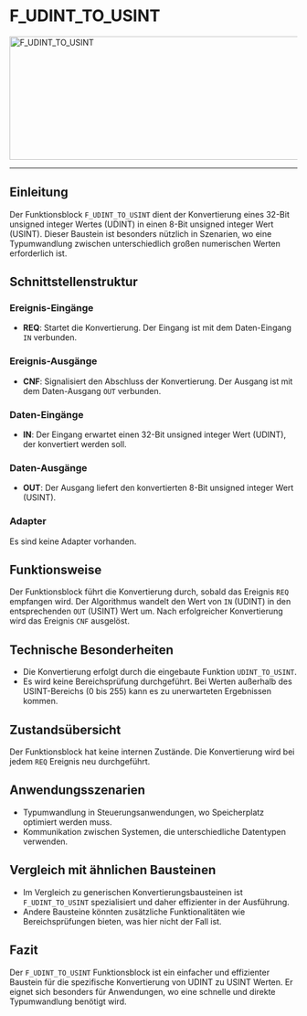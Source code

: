 # F_UDINT_TO_USINT

<img width="1470" height="216" alt="F_UDINT_TO_USINT" src="https://github.com/user-attachments/assets/1e0f089e-de96-4e75-91cb-739ff8cf6842" />

* * * * * * * * * *
## Einleitung
Der Funktionsblock `F_UDINT_TO_USINT` dient der Konvertierung eines 32-Bit unsigned integer Wertes (UDINT) in einen 8-Bit unsigned integer Wert (USINT). Dieser Baustein ist besonders nützlich in Szenarien, wo eine Typumwandlung zwischen unterschiedlich großen numerischen Werten erforderlich ist.

## Schnittstellenstruktur

### **Ereignis-Eingänge**
- **REQ**: Startet die Konvertierung. Der Eingang ist mit dem Daten-Eingang `IN` verbunden.

### **Ereignis-Ausgänge**
- **CNF**: Signalisiert den Abschluss der Konvertierung. Der Ausgang ist mit dem Daten-Ausgang `OUT` verbunden.

### **Daten-Eingänge**
- **IN**: Der Eingang erwartet einen 32-Bit unsigned integer Wert (UDINT), der konvertiert werden soll.

### **Daten-Ausgänge**
- **OUT**: Der Ausgang liefert den konvertierten 8-Bit unsigned integer Wert (USINT).

### **Adapter**
Es sind keine Adapter vorhanden.

## Funktionsweise
Der Funktionsblock führt die Konvertierung durch, sobald das Ereignis `REQ` empfangen wird. Der Algorithmus wandelt den Wert von `IN` (UDINT) in den entsprechenden `OUT` (USINT) Wert um. Nach erfolgreicher Konvertierung wird das Ereignis `CNF` ausgelöst.

## Technische Besonderheiten
- Die Konvertierung erfolgt durch die eingebaute Funktion `UDINT_TO_USINT`.
- Es wird keine Bereichsprüfung durchgeführt. Bei Werten außerhalb des USINT-Bereichs (0 bis 255) kann es zu unerwarteten Ergebnissen kommen.

## Zustandsübersicht
Der Funktionsblock hat keine internen Zustände. Die Konvertierung wird bei jedem `REQ` Ereignis neu durchgeführt.

## Anwendungsszenarien
- Typumwandlung in Steuerungsanwendungen, wo Speicherplatz optimiert werden muss.
- Kommunikation zwischen Systemen, die unterschiedliche Datentypen verwenden.

## Vergleich mit ähnlichen Bausteinen
- Im Vergleich zu generischen Konvertierungsbausteinen ist `F_UDINT_TO_USINT` spezialisiert und daher effizienter in der Ausführung.
- Andere Bausteine könnten zusätzliche Funktionalitäten wie Bereichsprüfungen bieten, was hier nicht der Fall ist.

## Fazit
Der `F_UDINT_TO_USINT` Funktionsblock ist ein einfacher und effizienter Baustein für die spezifische Konvertierung von UDINT zu USINT Werten. Er eignet sich besonders für Anwendungen, wo eine schnelle und direkte Typumwandlung benötigt wird.
